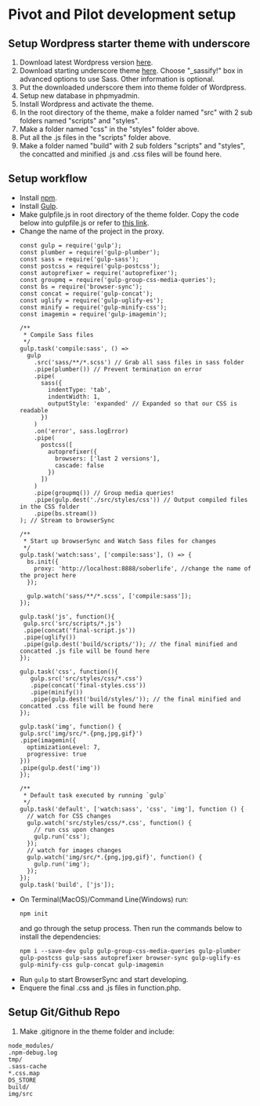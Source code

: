 # Pivot and Pilot development setup

## Setup Wordpress starter theme with underscore 
1. Download latest Wordpress version <a href="https://en-ca.wordpress.org/txt-download/" target="_blank">here</a>.
2. Download starting underscore theme <a href="https://underscores.me/" target="_blank">here</a>. Choose "_sassify!" box in advanced options to use Sass. Other information is optional.
3. Put the downloaded underscore them into theme folder of Wordpress.
4. Setup new database in phpmyadmin.
5. Install Wordpress and activate the theme.
6. In the root directory of the theme, make a folder named "src" with 2 sub folders named "scripts" and "styles". 
7. Make a folder named "css" in the "styles" folder above.
8. Put all the .js files in the "scripts" folder above.
9. Make a folder named "build" with 2 sub folders "scripts" and "styles", the concatted and minified .js and .css files will be found here.


## Setup workflow
- Install <a href="https://www.npmjs.com/get-npm" target="_blank">npm</a>.
- Install <a href="https://github.com/gulpjs/gulp/blob/v3.9.1/docs/getting-started.md" target="_blank">Gulp</a>.
- Make gulpfile.js in root directory of the theme folder. Copy the code below into gulpfile.js or refer to <a href="https://www.cssigniter.com/use-sass-gulp-wordpress-theme-plugin-development-workflow/" target="_blank">this link</a>.
- Change the name of the project in the proxy.
  ```
  const gulp = require('gulp');
  const plumber = require('gulp-plumber');
  const sass = require('gulp-sass');
  const postcss = require('gulp-postcss');
  const autoprefixer = require('autoprefixer');
  const groupmq = require('gulp-group-css-media-queries');
  const bs = require('browser-sync');
  const concat = require('gulp-concat');
  const uglify = require('gulp-uglify-es');
  const minify = require('gulp-minify-css');
  const imagemin = require('gulp-imagemin');

  /**
   * Compile Sass files
   */
  gulp.task('compile:sass', () =>
    gulp
      .src('sass/**/*.scss') // Grab all sass files in sass folder
      .pipe(plumber()) // Prevent termination on error
      .pipe(
        sass({
          indentType: 'tab',
          indentWidth: 1,
          outputStyle: 'expanded' // Expanded so that our CSS is readable
        })
      )
      .on('error', sass.logError)
      .pipe(
        postcss([
          autoprefixer({
            browsers: ['last 2 versions'],
            cascade: false
          })
        ])
      )
      .pipe(groupmq()) // Group media queries!
      .pipe(gulp.dest('./src/styles/css')) // Output compiled files in the CSS folder
      .pipe(bs.stream())
  ); // Stream to browserSync

  /**
   * Start up browserSync and Watch Sass files for changes
   */
  gulp.task('watch:sass', ['compile:sass'], () => {
    bs.init({
      proxy: 'http://localhost:8888/soberlife', //change the name of the project here
    });

    gulp.watch('sass/**/*.scss', ['compile:sass']);
  });
  
  gulp.task('js', function(){
   gulp.src('src/scripts/*.js')
   .pipe(concat('final-script.js'))
   .pipe(uglify())
   .pipe(gulp.dest('build/scripts/')); // the final minified and concatted .js file will be found here
  });

  gulp.task('css', function(){
     gulp.src('src/styles/css/*.css')
     .pipe(concat('final-styles.css'))
     .pipe(minify())
     .pipe(gulp.dest('build/styles/')); // the final minified and concatted .css file will be found here
  });
  
  gulp.task('img', function() {
  gulp.src('img/src/*.{png,jpg,gif}')
  .pipe(imagemin({
    optimizationLevel: 7,
    progressive: true
  }))
  .pipe(gulp.dest('img'))
  });

  /**
   * Default task executed by running `gulp`
   */
  gulp.task('default', ['watch:sass', 'css', 'img'], function () {
    // watch for CSS changes
    gulp.watch('src/styles/css/*.css', function() {
      // run css upon changes
      gulp.run('css');
    });
    // watch for images changes
    gulp.watch('img/src/*.{png,jpg,gif}', function() {
      gulp.run('img');
    });
  });
  gulp.task('build', ['js']);
  ```
- On Terminal(MacOS)/Command Line(Windows) run:
  ```
  npm init
  ```
  and go through the setup process. Then run the commands below to install the dependencies:
  ```
  npm i --save-dev gulp gulp-group-css-media-queries gulp-plumber gulp-postcss gulp-sass autoprefixer browser-sync gulp-uglify-es gulp-minify-css gulp-concat gulp-imagemin
  ```
- Run ```gulp``` to start BrowserSync and start developing.
- Enquere the final .css and .js files in function.php.
## Setup Git/Github Repo
1. Make .gitignore in the theme folder and include:
```
node_modules/
.npm-debug.log
tmp/
.sass-cache
*.css.map
DS_STORE
build/
img/src
```  
